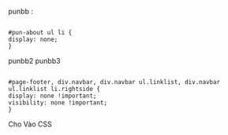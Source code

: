 punbb :

```

#pun-about ul li {
display: none;
}
```

punbb2 punbb3

```

#page-footer, div.navbar, div.navbar ul.linklist, div.navbar ul.linklist li.rightside {
display: none !important;
visibility: none !important;
}

```


Cho Vào CSS